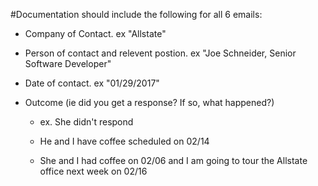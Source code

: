 #Documentation should include the following for all 6 emails:

* Company of Contact. ex "Allstate"

* Person of contact and relevent postion. ex "Joe Schneider, Senior Software Developer"

* Date of contact. ex "01/29/2017"

* Outcome (ie did you get a response? If so, what happened?)

  *  ex. She didn't respond

  *  He and I have coffee scheduled on 02/14

  *  She and I had coffee on 02/06 and I am going to tour the Allstate office next week on 02/16
